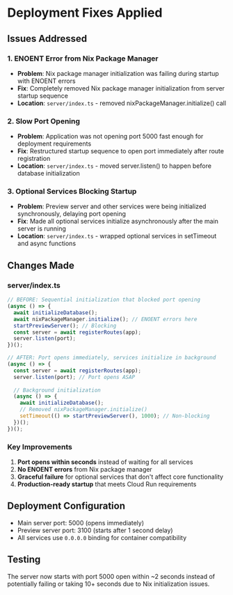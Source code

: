 # Deployment Fixes Applied

## Issues Addressed

### 1. ENOENT Error from Nix Package Manager
- **Problem**: Nix package manager initialization was failing during startup with ENOENT errors
- **Fix**: Completely removed Nix package manager initialization from server startup sequence
- **Location**: `server/index.ts` - removed nixPackageManager.initialize() call

### 2. Slow Port Opening
- **Problem**: Application was not opening port 5000 fast enough for deployment requirements
- **Fix**: Restructured startup sequence to open port immediately after route registration
- **Location**: `server/index.ts` - moved server.listen() to happen before database initialization

### 3. Optional Services Blocking Startup
- **Problem**: Preview server and other services were being initialized synchronously, delaying port opening
- **Fix**: Made all optional services initialize asynchronously after the main server is running
- **Location**: `server/index.ts` - wrapped optional services in setTimeout and async functions

## Changes Made

### server/index.ts
```javascript
// BEFORE: Sequential initialization that blocked port opening
(async () => {
  await initializeDatabase();
  await nixPackageManager.initialize(); // ENOENT errors here
  startPreviewServer(); // Blocking
  const server = await registerRoutes(app);
  server.listen(port);
})();

// AFTER: Port opens immediately, services initialize in background
(async () => {
  const server = await registerRoutes(app);
  server.listen(port); // Port opens ASAP
  
  // Background initialization
  (async () => {
    await initializeDatabase();
    // Removed nixPackageManager.initialize()
    setTimeout(() => startPreviewServer(), 1000); // Non-blocking
  })();
})();
```

### Key Improvements
1. **Port opens within seconds** instead of waiting for all services
2. **No ENOENT errors** from Nix package manager
3. **Graceful failure** for optional services that don't affect core functionality
4. **Production-ready startup** that meets Cloud Run requirements

## Deployment Configuration
- Main server port: 5000 (opens immediately)
- Preview server port: 3100 (starts after 1 second delay)
- All services use `0.0.0.0` binding for container compatibility

## Testing
The server now starts with port 5000 open within ~2 seconds instead of potentially failing or taking 10+ seconds due to Nix initialization issues.